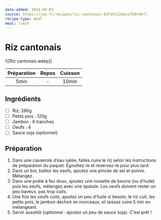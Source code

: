 ```yaml
---
date-added: 2024-09-03
source: https://jow.fr/recipes/riz-cantonais-837ahz32meszfb0r0efj
recipe-type: meal
meal: lunch
---
```


# Riz cantonais

![[Riz cantonais.webp]]

| Préparation | Repos | Cuisson |
|:-----------:|:-----:|:-------:|
|    5min     |   -   |  10min  |

## Ingrédients

- [ ] Riz: 280g
- [ ] Petits pois : 120g
- [ ] Jambon : 8 tranches
- [ ] Oeufs : 4
- [ ] Sauce soja (optionnel) 

## Préparation

1. Dans une casserole d’eau salée, faites cuire le riz selon les instructions de préparation du paquet. Égouttez-le et réservez-le pour plus tard.
2. Dans un bol, battez les oeufs, ajoutez une pincée de sel et poivre. Mélangez.
3. Dans une poêle à feu doux, ajoutez une noisette de beurre (ou d'huile) puis les oeufs, mélangez avec une spatule. Les oeufs doivent rester un peu baveux, pas trop cuits.
4. Une fois les oeufs cuits, ajoutez un peu d'huile si besoin, le riz cuit, les petits pois, le jambon déchiré en morceaux, et laissez cuire 5 min en mélangeant.
5. Servir aussitôt (optionnel : ajoutez un peu de sauce soja). C'est prêt !
